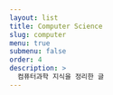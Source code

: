 ```yaml
---
layout: list
title: Computer Science
slug: computer
menu: true
submenu: false
order: 4
description: >
  컴퓨터과학 지식을 정리한 글
---
```

